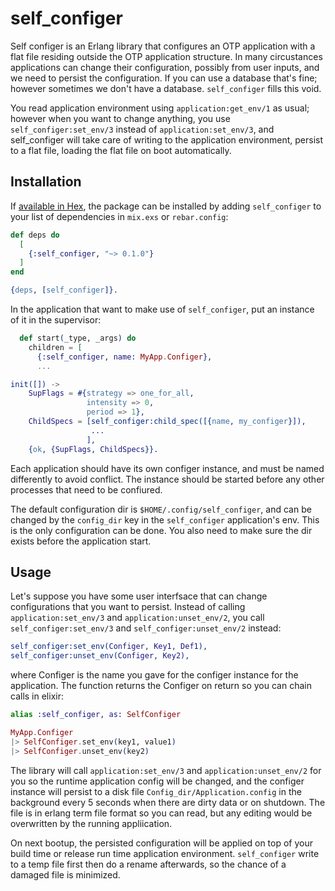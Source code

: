 self_configer
=====

Self configer is an Erlang library that configures an OTP application with a flat file residing outside the OTP application structure. In many circustances applications can change their configuration, possibly from user inputs, and we need to persist the configuration. If you can use a database that's fine; however sometimes we don't have a database. `self_configer` fills this void.

You read application environment using `application:get_env/1` as usual; however when you want to change anything, you use `self_configer:set_env/3` instead of `application:set_env/3`, and self_configer will take care of writing to the application environment, persist to a flat file, loading the flat file on boot automatically. 

## Installation

If [available in Hex](https://hex.pm/docs/publish), the package can be installed
by adding `self_configer` to your list of dependencies in `mix.exs` or `rebar.config`:

```elixir
def deps do
  [
    {:self_configer, "~> 0.1.0"}
  ]
end
```

``` erlang
{deps, [self_configer]}.
```

In the application that want to make use of `self_configer`, put an instance of it in the supervisor:

``` elixir
  def start(_type, _args) do
    children = [
      {:self_configer, name: MyApp.Configer},
	  ...
```

``` erlang
init([]) ->
    SupFlags = #{strategy => one_for_all,
                 intensity => 0,
                 period => 1},
    ChildSpecs = [self_configer:child_spec([{name, my_configer}]),
                  ...
                 ],
    {ok, {SupFlags, ChildSpecs}}.
```

Each application should have its own configer instance, and must be named differently to avoid conflict. The instance should be started before any other processes that need to be confiured.

The default configuration dir is `$HOME/.config/self_configer`, and can be changed by the `config_dir` key in the `self_configer` application's env. This is the only configuration can be done. You also need to make sure the dir exists before the application start.

## Usage

Let's suppose you have some user interfsace that can change configurations that you want to persist. Instead of calling `application:set_env/3` and `application:unset_env/2`, you call `self_configer:set_env/3` and `self_configer:unset_env/2` instead:

``` erlang
self_configer:set_env(Configer, Key1, Def1),
self_configer:unset_env(Configer, Key2),
```

where Configer is the name you gave for the configer instance for the application. The function returns the Configer on return so you can chain calls in elixir:

``` elixir
alias :self_configer, as: SelfConfiger

MyApp.Configer
|> SelfConfiger.set_env(key1, value1)
|> SelfConfiger.unset_env(key2)

```

The library will call `application:set_env/3` and `application:unset_env/2` for you so the runtime application config will be changed, and the configer instance will persist to a disk file `Config_dir/Application.config` in the background every 5 seconds when there are dirty data or on shutdown. The file is in erlang term file format so you can read, but any editing would be overwritten by the running appliication. 

On next bootup, the persisted configuration will be applied on top of your build time or release run time application environment. `self_configer` write to a temp file first then do a rename afterwards, so the chance of a damaged file is minimized.


